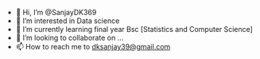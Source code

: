 - 👋 Hi, I’m @SanjayDK369
- 👀 I’m interested in  Data science
- 🌱 I’m currently learning final year Bsc [Statistics and Computer Science]
- 💞️ I’m looking to collaborate on ...
- 📫 How to reach me to dksanjay39@gmail.com

<!---
SanjayDK3669/SanjayDK3669 is a ✨ special ✨ repository because its `README.md` (this file) appears on your GitHub profile.
You can click the Preview link to take a look at your changes.
--->
